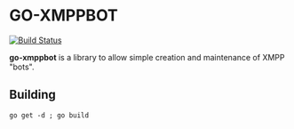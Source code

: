 # GO-XMPPBOT

[![Build Status](https://secure.travis-ci.org/jbuchbinder/go-xmppbot.png)](http://travis-ci.org/jbuchbinder/go-xmppbot)

**go-xmppbot** is a library to allow simple creation and maintenance of
XMPP "bots".

## Building

`go get -d ; go build`

